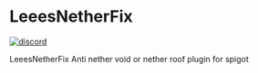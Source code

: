 # LeeesNetherFix
[![discord](https://discord.com/api/guilds/683053832694923319/embed.png)](https://discord.gg/WWm35Tc)

LeeesNetherFix Anti nether void or nether roof plugin for spigot
